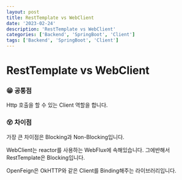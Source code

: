 ```yaml
---
layout: post
title: RestTemplate vs WebClient
date: '2023-02-24'
description: 'RestTemplate vs WebClient'
categories: ['Backend', 'SpringBoot', 'Client']
tags: ['Backend', 'SpringBoot', 'Client']
---
```

# RestTemplate vs WebClient

### 😁 공통점

Http 호출을 할 수 있는 Client 역할을 합니다.

### 😵 차이점

가장 큰 차이점은 Blocking과 Non-Blocking입니다.

WebClient는 reactor를 사용하는 WebFlux에 속해있습니다. 그에반해서 RestTemplate은 Blocking입니다.



OpenFeign은 OkHTTP와 같은 Client를 Binding해주는 라이브러리입니다.

